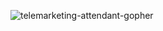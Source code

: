 ![telemarketing-attendant-gopher](https://github.com/user-attachments/assets/b2d3c454-c831-45bb-82a1-4f00dd25f547)
